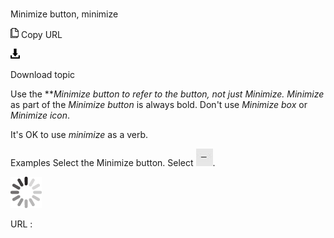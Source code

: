 # 

Minimize button, minimize

![Copy URL](media/minimize-button-minimize/Copy.png)
Copy URL

![Download](media/minimize-button-minimize/Download.png)

Download topic

Use the *****Minimize* *button* to refer to the button, not just *Minimize**.* *Minimize* as part of the *Minimize button* is always bold. Don't use *Minimize box* or *Minimize icon*. 

It's OK to use *minimize* as a verb. 

Examples
Select the Minimize button. 
Select ![](media/minimize-button-minimize/1223646377.png).

![In progress](media/minimize-button-minimize/activity-large.gif)

URL :
